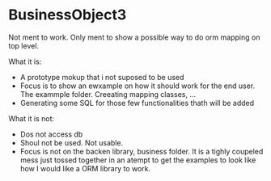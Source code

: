 # BusinessObject3

Not ment to work. Only ment to show a possible way to do orm mapping on top level.



What it is:
- A prototype mokup that i not suposed to be used
- Focus is to show an ewxample on how it should work for the end user. The exammple folder. Creeating mapping classes, ...
- Generating some SQL for those few functionalities thath will be added

What it is not:
- Dos not access db
- Shoul not be used. Not usable.
- Focus is not on the backen library, business folder. It is a tighly coupeled mess just tossed together in an atempt to get the examples to look like how I would like a ORM library to work.
